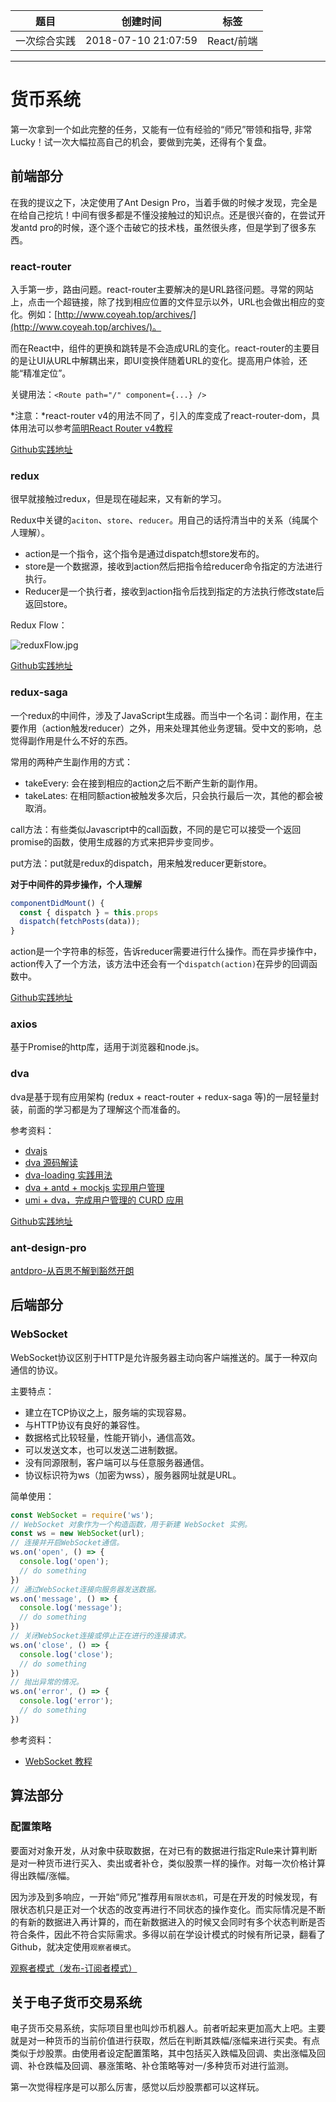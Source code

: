 | 题目         | 创建时间            | 标签       |
| ------------ | ------------------- | ---------- |
| 一次综合实践 | 2018-07-10 21:07:59 | React/前端 |

------

# 货币系统

第一次拿到一个如此完整的任务，又能有一位有经验的“师兄”带领和指导, 非常Lucky！试一次大幅拉高自己的机会，要做到完美，还得有个复盘。

## 前端部分

在我的提议之下，决定使用了Ant Design Pro，当着手做的时候才发现，完全是在给自己挖坑！中间有很多都是不懂没接触过的知识点。还是很兴奋的，在尝试开发antd pro的时候，逐个逐个击破它的技术栈，虽然很头疼，但是学到了很多东西。

### react-router

入手第一步，路由问题。react-router主要解决的是URL路径问题。寻常的网站上，点击一个超链接，除了找到相应位置的文件显示以外，URL也会做出相应的变化。例如：[http://www.coyeah.top/archives/](http://www.coyeah.top/archives/)。

而在React中，组件的更换和跳转是不会造成URL的变化。react-router的主要目的是让UI从URL中解耦出来，即UI变换伴随着URL的变化。提高用户体验，还能“精准定位”。

关键用法：`<Route path="/" component={...} />`

*注意：*react-router v4的用法不同了，引入的库变成了react-router-dom，具体用法可以参考[简明React Router v4教程](https://juejin.im/post/5a7e9ee7f265da4e7832949c)

[Github实践地址](https://github.com/Coyeah/react-primer/tree/master/demo11)

### redux

很早就接触过redux，但是现在碰起来，又有新的学习。

Redux中关键的`aciton`、`store`、`reducer`。用自己的话捋清当中的关系（纯属个人理解）。

* action是一个指令，这个指令是通过dispatch想store发布的。
* store是一个数据源，接收到action然后把指令给reducer命令指定的方法进行执行。
* Reducer是一个执行者，接收到action指令后找到指定的方法执行修改state后返回store。

Redux Flow：

![reduxFlow.jpg](https://www.coyeah.top/source/reduxFlow.jpg)

[Github实践地址](https://github.com/Coyeah/react-primer/tree/master/demo10)

### redux-saga

一个redux的中间件，涉及了JavaScript生成器。而当中一个名词：副作用，在主要作用（action触发reducer）之外，用来处理其他业务逻辑。受中文的影响，总觉得副作用是什么不好的东西。

常用的两种产生副作用的方式：

* takeEvery: 会在接到相应的action之后不断产生新的副作用。
* takeLates: 在相同额action被触发多次后，只会执行最后一次，其他的都会被取消。

call方法：有些类似Javascript中的call函数，不同的是它可以接受一个返回promise的函数，使用生成器的方式来把异步变同步。

put方法：put就是redux的dispatch，用来触发reducer更新store。

**对于中间件的异步操作，个人理解**

```JavaScript
componentDidMount() {
  const { dispatch } = this.props
  dispatch(fetchPosts(data));
}
```
action是一个字符串的标签，告诉reducer需要进行什么操作。而在异步操作中，action传入了一个方法，该方法中还会有一个`dispatch(action)`在异步的回调函数中。

[Github实践地址](https://github.com/Coyeah/react-primer/tree/master/demo13)

### axios

基于Promise的http库，适用于浏览器和node.js。

### dva

dva是基于现有应用架构 (redux + react-router + redux-saga 等)的一层轻量封装，前面的学习都是为了理解这个而准备的。

参考资料：

* [dvajs](https://dvajs.com/)
* [dva 源码解读](https://zhuanlan.zhihu.com/p/33783444)
* [dva-loading 实践用法](https://www.jianshu.com/p/61fe7a57fad4)
* [dva + antd + mockjs 实现用户管理](https://juejin.im/post/5a3b22246fb9a045023bcd12)
* [umi + dva，完成用户管理的 CURD 应用](https://github.com/sorrycc/blog/issues/62)

[Github实践地址](https://github.com/Coyeah/react-primer/tree/master/demo15)

### ant-design-pro

[antdpro-从百思不解到豁然开朗](http://www.coyeah.top/2018/07/19/antdpro-%E4%BB%8E%E7%99%BE%E6%80%9D%E4%B8%8D%E8%A7%A3%E5%88%B0%E8%B1%81%E7%84%B6%E5%BC%80%E6%9C%97/)

## 后端部分

### WebSocket

WebSocket协议区别于HTTP是允许服务器主动向客户端推送的。属于一种双向通信的协议。

主要特点：

* 建立在TCP协议之上，服务端的实现容易。
* 与HTTP协议有良好的兼容性。
* 数据格式比较轻量，性能开销小，通信高效。
* 可以发送文本，也可以发送二进制数据。
* 没有同源限制，客户端可以与任意服务器通信。
* 协议标识符为ws（加密为wss），服务器网址就是URL。

简单使用：

```JavaScript
const WebSocket = require('ws');
// WebSocket 对象作为一个构造函数，用于新建 WebSocket 实例。
const ws = new WebSocket(url);
// 连接并开启WebSocket通信。
ws.on('open', () => {
  console.log('open');
  // do something
})
// 通过WebSocket连接向服务器发送数据。
ws.on('message', () => {
  console.log('message');
  // do something
})
// 关闭WebSocket连接或停止正在进行的连接请求。
ws.on('close', () => {
  console.log('close');
  // do something
})
// 抛出异常的情况。
ws.on('error', () => {
  console.log('error');
  // do something
})
```

参考资料：

* [WebSocket 教程](http://www.ruanyifeng.com/blog/2017/05/websocket.html)

## 算法部分

### 配置策略

要面对对象开发，从对象中获取数据，在对已有的数据进行指定Rule来计算判断是对一种货币进行买入、卖出或者补仓，类似股票一样的操作。对每一次价格计算得出跌幅/涨幅。

因为涉及到多响应，一开始“师兄”推荐用`有限状态机`，可是在开发的时候发现，有限状态机只是正对一个状态的改变再进行不同状态的操作变化。而实际情况是不断的有新的数据进入再计算的，而在新数据进入的时候又会同时有多个状态判断是否符合条件，因此不符合实际需求。多得以前在学设计模式的时候有所记录，翻看了Github，就决定使用`观察者模式`。

[观察者模式（发布-订阅者模式）](https://github.com/Coyeah/js-primer#%E8%A7%82%E5%AF%9F%E8%80%85%E6%A8%A1%E5%BC%8F%E5%8F%91%E5%B8%83-%E8%AE%A2%E9%98%85%E8%80%85%E6%A8%A1%E5%BC%8F)


## 关于电子货币交易系统

电子货币交易系统，实际项目里也叫炒币机器人。前者听起来更加高大上吧。主要就是对一种货币的当前价值进行获取，然后在判断其跌幅/涨幅来进行买卖。有点类似于炒股票。由使用者设定配置策略，其中包括买入跌幅及回调、卖出涨幅及回调、补仓跌幅及回调、暴涨策略、补仓策略等对一/多种货币对进行监测。

第一次觉得程序是可以那么厉害，感觉以后炒股票都可以这样玩。

